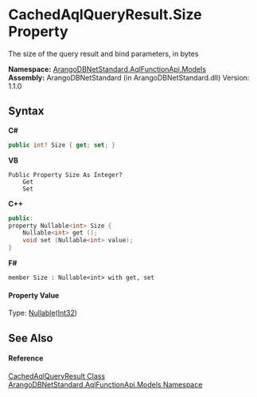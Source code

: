 # CachedAqlQueryResult.Size Property 
 

The size of the query result and bind parameters, in bytes

**Namespace:**&nbsp;<a href="e03acbe1-782e-533e-7ffe-cd51613ed54f">ArangoDBNetStandard.AqlFunctionApi.Models</a><br />**Assembly:**&nbsp;ArangoDBNetStandard (in ArangoDBNetStandard.dll) Version: 1.1.0

## Syntax

**C#**<br />
``` C#
public int? Size { get; set; }
```

**VB**<br />
``` VB
Public Property Size As Integer?
	Get
	Set
```

**C++**<br />
``` C++
public:
property Nullable<int> Size {
	Nullable<int> get ();
	void set (Nullable<int> value);
}
```

**F#**<br />
``` F#
member Size : Nullable<int> with get, set

```


#### Property Value
Type: <a href="https://docs.microsoft.com/dotnet/api/system.nullable-1" target="_blank" rel="noopener noreferrer">Nullable</a>(<a href="https://docs.microsoft.com/dotnet/api/system.int32" target="_blank" rel="noopener noreferrer">Int32</a>)

## See Also


#### Reference
<a href="f6d158a6-f5b0-e10f-8eed-ff14a2242091">CachedAqlQueryResult Class</a><br /><a href="e03acbe1-782e-533e-7ffe-cd51613ed54f">ArangoDBNetStandard.AqlFunctionApi.Models Namespace</a><br />